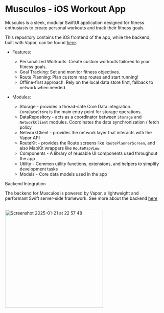 # Musculos - iOS Workout App

Musculos is a sleek, modular SwiftUI application designed for fitness enthusiasts to create personal workouts and track their fitness goals.

This repository contains the iOS frontend of the app, while the backend, built with Vapor, can be found [here](https://github.com/bo1ta/musculos-api).

- Features:
  - Personalized Workouts: Create custom workouts tailored to your fitness goals.
  - Goal Tracking: Set and monitor fitness objectives.
  - Route Planning: Plan custom map routes and start running!
  - Offline-first approach: Rely on the local data store first, fallback to network when needed

- Modules:
  - Storage - provides a thread-safe Core Data integration. `CoreDataStore` is the main entry point for storage operations.
  - DataRepository - acts as a coordinator between `Storage` and `NetworkClient` modules. Coordinates the data synchronization / fetch policy
  - NetworkClient - provides the network layer that interacts with the Vapor API
  - RouteKit - provides the Route screens like `RoutePlannerScreen`, and also MapKit wrappers like `RouteMapView`
  - Components - A library of reusable UI components used throughout the app
  - Utility - Common utility functions, extensions, and helpers to simplify development tasks
  - Models - Core data models used in the app


Backend Integration

The backend for Musculos is powered by Vapor, a lightweight and performant Swift server-side framework. See more about the backend [here](https://github.com/bo1ta/musculos-api)


##
##

<img width="320" alt="Screenshot 2025-01-21 at 22 57 48" src="https://github.com/user-attachments/assets/b7543035-5c68-47af-b760-c2a8b2a90e14" />
